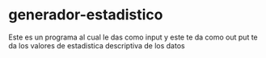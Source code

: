 # generador-estadistico
Este es un programa al cual le das como input y este te da como out put te da los valores de estadistica descriptiva de los datos

